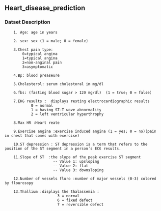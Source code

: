 ## Heart_disease_prediction

### Datset Description

        1. Age: age in years
        
        2. sex: sex (1 = male; 0 = female)
        
        3.Chest pain type:
            0=typical angina
            1=typical angina
            2=non-anginal pain
            3=asymptomatic
            
        4.Bp: blood preaseure 
        
        5.Cholesterol: serum cholestoral in mg/dl
        
        6.fbs: (fasting blood sugar > 120 mg/dl)  (1 = true; 0 = false)
        
        7.EKG results :  displays resting electrocardiographic results
                0 = normal
                1 = having ST-T wave abnormality
                2 = left ventricular hyperthrophy
        
        8.Max HR :Heart reate
        
        9.Exercise angina :exercise induced angina (1 = yes; 0 = no)(pain in chest that comes with exercise)
        
        10.ST depression : ST depression is a term that refers to the position of the ST segment in a person’s ECG results.
        
        11.Slope of ST  :the slope of the peak exercise ST segment
                          -- Value 1: upsloping
                          -- Value 2: flat
                          -- Value 3: downsloping
                          
        12.Number of vessels fluro :number of major vessels (0-3) colored by flourosopy
        
        13.Thallium :displays the thalassemia :
                            3 = normal
                            6 = fixed defect
                            7 = reversible defect